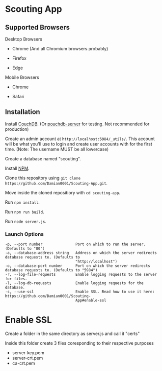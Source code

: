 # Scouting App

## Supported Browsers
Desktop Browsers
* Chrome (And all Chromium browsers probably)

* Firefox

* Edge

Mobile Browsers
* Chrome

* Safari


## Installation
Install [CouchDB](https://docs.couchdb.org/en/stable/install/index.html). (Or [pouchdb-server](https://github.com/pouchdb/pouchdb-server) for testing. Not recommended for production)

Create an admin account at `http://localhost:5984/_utils/`. This account will be what you'll use to login and create user accounts with for the first time. (Note: The username MUST be all lowercase)

Create a database named "scouting".

Install [NPM](https://www.npmjs.com/get-npm).

Clone this repository using `git clone https://github.com/Damian0001/Scouting-App.git`.

Move inside the cloned repositiory with `cd scouting-app`.

Run `npm install`.

Run `npm run build`.

Run `node server.js`.

### Launch Options

```-d, --directory string          The location of the directory to stream content from. (Defaults to "dist")
-p, --port number               Port on which to run the server. (Defaults to "80")
-a, --database-address string   Address on which the server redirects database requests to. (Defaults to
                                "http://localhost")
-o, --database-port number      Port on which the server redirects database requests to. (Defaults to "5984")
-r, --log-file-requests         Enable logging requests to the server for files.
-l, --log-db-requests           Enable logging requests for the database.
-s, --use-ssl                   Enable SSL. Read how to use it here: https://github.com/Damian0001/Scouting-
                                App#enable-ssl
```

# Enable SSL
Create a folder in the same directory as server.js and call it "certs"

Inside this folder create 3 files coresponding to their respective purposes

- server-key.pem
- server-crt.pem
- ca-crt.pem
